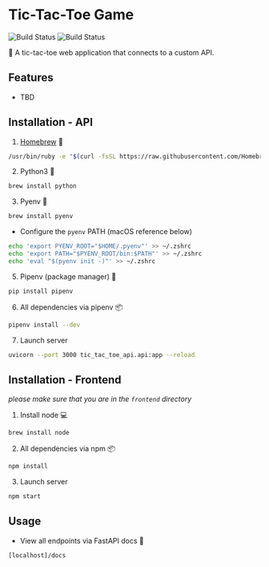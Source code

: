 # Tic-Tac-Toe Game

![Build Status](https://github.com/yuyi365/tic_tac_toe_api/actions/workflows/build_api.yml/badge.svg)
![Build Status](https://github.com/yuyi365/tic_tac_toe_api/actions/workflows/build_frontend.yml/badge.svg)

👾 A tic-tac-toe web application that connects to a custom API.

## Features
- TBD

## Installation - API

1. [Homebrew](https://brew.sh/) 🍺
```bash
/usr/bin/ruby -e "$(curl -fsSL https://raw.githubusercontent.com/Homebrew/install/master/install)"
```

2. Python3 🐍
```bash
brew install python
```

3. Pyenv 🐍
```bash
brew install pyenv
```
- Configure the `pyenv` PATH (macOS reference below)
```bash
echo 'export PYENV_ROOT="$HOME/.pyenv"' >> ~/.zshrc
echo 'export PATH="$PYENV_ROOT/bin:$PATH"' >> ~/.zshrc
echo 'eval "$(pyenv init -)"' >> ~/.zshrc
```

5. Pipenv (package manager) 🐍
```bash
pip install pipenv
```

6. All dependencies via pipenv 📦
```bash
pipenv install --dev
```

7. Launch server
```bash
uvicorn --port 3000 tic_tac_toe_api.api:app --reload
```

## Installation - Frontend
*please make sure that you are in the `frontend` directory*

1. Install node 💻
```bash
brew install node
```

2. All dependencies via npm 📦
```bash
npm install
```

3. Launch server
```bash
npm start
```

## Usage
- View all endpoints via FastAPI docs 📝
```
[localhost]/docs
```

